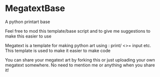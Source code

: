 # MegatextBase
A python printart base

Feel free to mod this template/base script and to give me suggestions to make this easier to use


Megatext is a template for making python art using : print/ <>= input etc. This template is used to make it easier to make code



You can share your megatext art by forking this or just uploading your own megatext somewhere. No need to mention me or anything when you share it!
